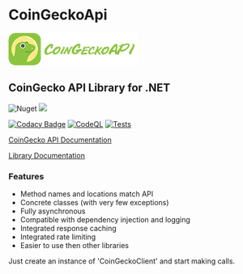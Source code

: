 # CoinGeckoApi
![CoinGecko Logo](https://raw.githubusercontent.com/ByronAP/CoinGeckoApi/dev/coingecko-logo-banner-256x64.png)
## CoinGecko API Library for .NET

![Nuget](https://img.shields.io/nuget/v/CoinGeckoAPI)
[![](https://img.shields.io/static/v1?label=Sponsor&message=%E2%9D%A4&logo=GitHub&color=%23fe8e86)](https://github.com/sponsors/ByronAP)

[![Codacy Badge](https://app.codacy.com/project/badge/Grade/11157f3b39e84f0c9a0a1bc0caf148dc)](https://www.codacy.com/gh/ByronAP/CoinGeckoApi/dashboard?utm_source=github.com&amp;utm_medium=referral&amp;utm_content=ByronAP/CoinGeckoApi&amp;utm_campaign=Badge_Grade)
[![CodeQL](https://github.com/ByronAP/CoinGeckoApi/actions/workflows/codeql.yml/badge.svg)](https://github.com/ByronAP/CoinGeckoApi/actions/workflows/codeql.yml)
[![Tests](https://github.com/ByronAP/CoinGeckoApi/actions/workflows/dev_test_dotnet.yml/badge.svg)](https://github.com/ByronAP/CoinGeckoApi/actions/workflows/dev_test_dotnet.yml)

[CoinGecko API Documentation](https://www.coingecko.com/en/api/documentation)

[Library Documentation](https://byronap.github.io/CoinGeckApi_docs)

### Features
+  Method names and locations match API
+  Concrete classes (with very few exceptions)
+  Fully asynchronous
+  Compatible with dependency injection and logging
+  Integrated response caching
+  Integrated rate limiting
+  Easier to use then other libraries


Just create an instance of 'CoinGeckoClient' and start making calls.
